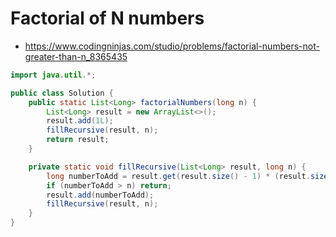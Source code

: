 # Factorial of N numbers

- https://www.codingninjas.com/studio/problems/factorial-numbers-not-greater-than-n_8365435

```java
import java.util.*;

public class Solution {
    public static List<Long> factorialNumbers(long n) {
        List<Long> result = new ArrayList<>();
        result.add(1L);
        fillRecursive(result, n);
        return result;
    }

    private static void fillRecursive(List<Long> result, long n) {
        long numberToAdd = result.get(result.size() - 1) * (result.size() + 1);
        if (numberToAdd > n) return;
        result.add(numberToAdd);
        fillRecursive(result, n);
    }
}
```
